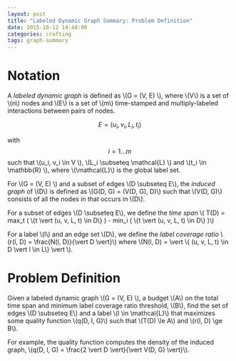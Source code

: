 ```yaml
---
layout: post
title: "Labeled Dynamic Graph Summary: Problem Definition"
date: 2015-10-12 14:44:00
categories: crafting
tags: graph-summary
---
```


# Notation

A *labeled dynamic graph* is defined as \\(G = (V, E) \\), where \\(V\\) is a set of \\(n\\) nodes and \\(E\\) is a set of \\(m\\) time-stamped and multiply-labeled interactions between pairs of nodes.

$$ E = {(u_i, v_i, L_i, t_i)} $$

with $$ i = 1 \ldots m $$ such that \\(u_i, v_i \in V \\), \\(L_i \subseteq \mathcal{L} \\) and \\(t_i \in \mathbb{R} \\), where \\(\mathcal{L}\\) is the global label set.

For \\(G = (V, E) \\)  and a subset of edges \\(D \subseteq E\\), the *induced graph* of \\(D\\) is defined as \\(G(D, G) = (V(D, G), D)\\) such that \\(V(D, G)\\) consists of all the nodes in that occurs in \\(D\\).

For a subset of edges \\(D \subseteq E\\), we define the *time span*  \\( T(D) = max_t ( \\{t \vert (u, v, L, t) \in D\\} )  - min_i ( \\{t \vert (u, v, L, t) \in D\\} )\\)

For a label \\(l\\) and an edge set \\(D\\), we define the *label coverage ratio* \\(r(l, D) = \frac{N(l, D)}{\vert D \vert}\\) where \\(N(l, D) = \vert \\{ (u, v, L, t) \in D \vert l \in L\\} \vert \\).


# Problem Definition

Given a labeled dynamic graph \\(G = (V, E) \\), a budget \\(A\\) on the total time span and minimum label coverage ratio threshold, \\(B\\), find the set of edges \\(D \subseteq E\\) and a label \\(l \in \mathcal{L}\\) that maximizes some quality function \\(q(D, l, G)\\) such that \\(T(D) \le A\\) and \\(r(l, D) \ge B\\).

For example, the quality function computes the density of the induced graph, \\(q(D, l, G) = \frac{2 \vert D \vert}{\vert V(D, G) \vert}\\).




